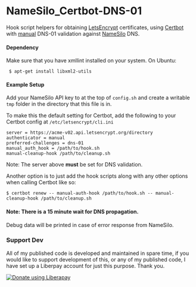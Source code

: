 # NameSilo_Certbot-DNS-01
Hook script helpers for obtaining [LetsEncrypt](https://letsencrypt.org/) certificates, using [Certbot](https://certbot.eff.org/) with [manual](https://certbot.eff.org/docs/using.html#manual) DNS-01 validation against [NameSilo](https://www.namesilo.com/) DNS.

#### Dependency
Make sure that you have xmllint installed on your system. On Ubuntu:
```
 $ apt-get install libxml2-utils
```
#### Example Setup
Add your NameSilo API key to at the top of `config.sh` and create a writable `tmp` folder in the directory that this file is in.  

To make this the default setting for Certbot, add the following to your Certbot config at `/etc/letsencrypt/cli.ini`

```
server = https://acme-v02.api.letsencrypt.org/directory
authenticator = manual
preferred-challenges = dns-01
manual_auth_hook = /path/to/hook.sh
manual-cleanup-hook /path/to/cleanup.sh
```
Note: The server above **must** be set for DNS validation.  

Another option is to just add the hook scripts along with any other options when calling Certbot like so:
```
$ certbot renew -- manual-auth-hook /path/to/hook.sh -- manual-cleanup-hook /path/to/cleanup.sh
```
#### Note: There is a 15 minute wait for DNS propagation.

Debug data will be printed in case of error response from NameSilo.

### Support Dev
All of my published code is developed and maintained in spare time, if you would like to support development of this, or any of my published code, I have set up a Liberpay account for just this purpose. Thank you.

<noscript><a href="https://liberapay.com/joshu42/donate"><img alt="Donate using Liberapay" src="https://liberapay.com/assets/widgets/donate.svg"></a></noscript>

